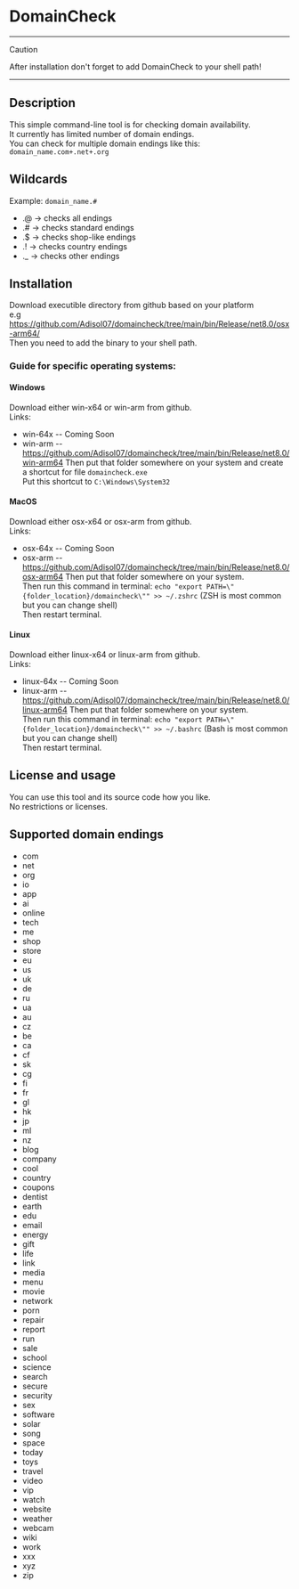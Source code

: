 # DomainCheck
---
 > [!CAUTION]
 > After installation don't forget to add DomainCheck to your shell path!
---

## Description
This simple command-line tool is for checking domain availability. \
It currently has limited number of domain endings. \
You can check for multiple domain endings like this: `domain_name.com+.net+.org`

## Wildcards
Example: `domain_name.#`
 - .@ -> checks all endings
 - .# -> checks standard endings
 - .$ -> checks shop-like endings
 - .! -> checks country endings
 - ._ -> checks other endings

## Installation
Download executible directory from github based on your platform \
e.g https://github.com/Adisol07/domaincheck/tree/main/bin/Release/net8.0/osx-arm64/ \
Then you need to add the binary to your shell path. 

### Guide for specific operating systems:
#### Windows
Download either win-x64 or win-arm from github. \
Links: 
 - win-64x -- Coming Soon
 - win-arm -- https://github.com/Adisol07/domaincheck/tree/main/bin/Release/net8.0/win-arm64
Then put that folder somewhere on your system and create a shortcut for file `domaincheck.exe` \
Put this shortcut to `C:\Windows\System32`
#### MacOS
Download either osx-x64 or osx-arm from github. \
Links: 
 - osx-64x -- Coming Soon
 - osx-arm -- https://github.com/Adisol07/domaincheck/tree/main/bin/Release/net8.0/osx-arm64
Then put that folder somewhere on your system. \
Then run this command in terminal: `echo "export PATH=\"{folder_location}/domaincheck\"" >> ~/.zshrc` (ZSH is most common but you can change shell) \
Then restart terminal.

#### Linux
Download either linux-x64 or linux-arm from github. \
Links: 
 - linux-64x -- Coming Soon
 - linux-arm -- https://github.com/Adisol07/domaincheck/tree/main/bin/Release/net8.0/linux-arm64
Then put that folder somewhere on your system. \
Then run this command in terminal: `echo "export PATH=\"{folder_location}/domaincheck\"" >> ~/.bashrc` (Bash is most common but you can change shell) \
Then restart terminal.

## License and usage
You can use this tool and its source code how you like. \
No restrictions or licenses.

## Supported domain endings
 - com
 - net
 - org
 - io
 - app
 - ai
 - online
 - tech
 - me
 - shop
 - store
 - eu
 - us
 - uk
 - de
 - ru
 - ua
 - au
 - cz
 - be
 - ca
 - cf
 - sk
 - cg
 - fi
 - fr
 - gl
 - hk
 - jp
 - ml
 - nz
 - blog
 - company
 - cool
 - country
 - coupons
 - dentist
 - earth
 - edu
 - email
 - energy
 - gift
 - life
 - link
 - media
 - menu
 - movie
 - network
 - porn
 - repair
 - report
 - run
 - sale
 - school
 - science
 - search
 - secure
 - security
 - sex
 - software
 - solar
 - song
 - space
 - today
 - toys
 - travel
 - video
 - vip
 - watch
 - website
 - weather
 - webcam
 - wiki
 - work
 - xxx
 - xyz
 - zip
